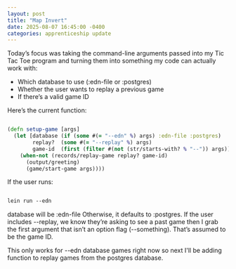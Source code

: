 ```yaml
---
layout: post
title: "Map Invert"
date: 2025-08-07 16:45:00 -0400
categories: apprenticeship update
---
```


Today’s focus was taking the command-line arguments passed into my Tic Tac Toe
program and turning them into something my code can actually work with:
- Which database to use (:edn-file or :postgres)
- Whether the user wants to replay a previous game
- If there’s a valid game ID

Here’s the current function:
```clojure

(defn setup-game [args]
  (let [database (if (some #(= "--edn" %) args) :edn-file :postgres)
        replay?  (some #(= "--replay" %) args)
        game-id  (first (filter #(not (str/starts-with? % "--")) args))]
    (when-not (records/replay-game replay? game-id)
      (output/greeting)
      (game/start-game args))))

```

If the user runs:
```clojure

lein run --edn

```

database will be :edn-file
Otherwise, it defaults to :postgres.
If the user includes --replay, we know they’re asking to see a past game then
I grab the first argument that isn’t an option flag (--something). That’s
assumed to be the game ID.

This only works for --edn database games right now so next I'll be adding 
function to replay games from the postgres database.